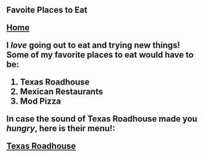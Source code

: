 <h2> Favoite Places to Eat
  
  <a href="https://github.com/Carlos0418/INFOTC-1000-Midterm-Project/blob/main/README.md">Home</a>

  
  I <i>love</i> going out to eat and trying new things! Some of my favorite places to eat would have to be:
<ol>
  <li>Texas Roadhouse</li>
  <li>Mexican Restaurants</li>
  <li>Mod Pizza</li>
  </ol>

  <p>In case the sound of Texas Roadhouse made you <i>hungry</i>, here is their menu!:
    
 <a href="https://www.texasroadhouse.com/global-menu">Texas Roadhouse</a>

